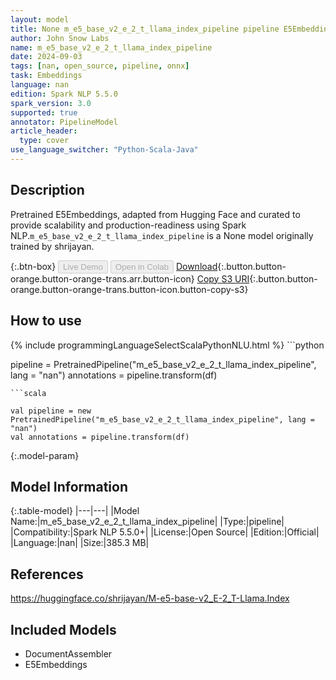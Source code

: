 ```yaml
---
layout: model
title: None m_e5_base_v2_e_2_t_llama_index_pipeline pipeline E5Embeddings from shrijayan
author: John Snow Labs
name: m_e5_base_v2_e_2_t_llama_index_pipeline
date: 2024-09-03
tags: [nan, open_source, pipeline, onnx]
task: Embeddings
language: nan
edition: Spark NLP 5.5.0
spark_version: 3.0
supported: true
annotator: PipelineModel
article_header:
  type: cover
use_language_switcher: "Python-Scala-Java"
---
```


## Description

Pretrained E5Embeddings, adapted from Hugging Face and curated to provide scalability and production-readiness using Spark NLP.`m_e5_base_v2_e_2_t_llama_index_pipeline` is a None model originally trained by shrijayan.

{:.btn-box}
<button class="button button-orange" disabled>Live Demo</button>
<button class="button button-orange" disabled>Open in Colab</button>
[Download](https://s3.amazonaws.com/auxdata.johnsnowlabs.com/public/models/m_e5_base_v2_e_2_t_llama_index_pipeline_nan_5.5.0_3.0_1725344827314.zip){:.button.button-orange.button-orange-trans.arr.button-icon}
[Copy S3 URI](s3://auxdata.johnsnowlabs.com/public/models/m_e5_base_v2_e_2_t_llama_index_pipeline_nan_5.5.0_3.0_1725344827314.zip){:.button.button-orange.button-orange-trans.button-icon.button-copy-s3}

## How to use



<div class="tabs-box" markdown="1">
{% include programmingLanguageSelectScalaPythonNLU.html %}
```python

pipeline = PretrainedPipeline("m_e5_base_v2_e_2_t_llama_index_pipeline", lang = "nan")
annotations =  pipeline.transform(df)   

```
```scala

val pipeline = new PretrainedPipeline("m_e5_base_v2_e_2_t_llama_index_pipeline", lang = "nan")
val annotations = pipeline.transform(df)

```
</div>

{:.model-param}
## Model Information

{:.table-model}
|---|---|
|Model Name:|m_e5_base_v2_e_2_t_llama_index_pipeline|
|Type:|pipeline|
|Compatibility:|Spark NLP 5.5.0+|
|License:|Open Source|
|Edition:|Official|
|Language:|nan|
|Size:|385.3 MB|

## References

https://huggingface.co/shrijayan/M-e5-base-v2_E-2_T-Llama.Index

## Included Models

- DocumentAssembler
- E5Embeddings